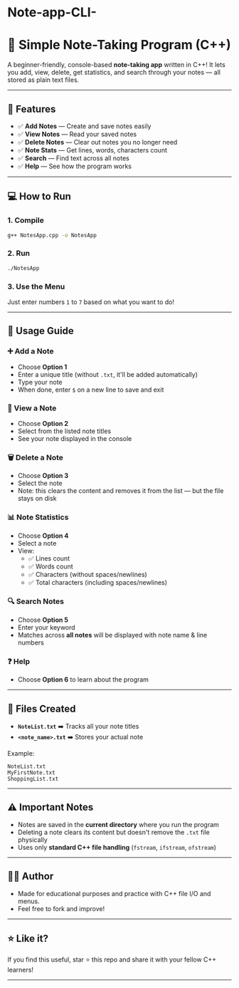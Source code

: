 # Note-app-CLI-
# 📒 Simple Note-Taking Program (C++)

A beginner-friendly, console-based **note-taking app** written in C++!
It lets you add, view, delete, get statistics, and search through your notes — all stored as plain text files.

---

## 🚀 Features

- ✅ **Add Notes** — Create and save notes easily
- ✅ **View Notes** — Read your saved notes
- ✅ **Delete Notes** — Clear out notes you no longer need
- ✅ **Note Stats** — Get lines, words, characters count
- ✅ **Search** — Find text across all notes
- ✅ **Help** — See how the program works

---

## 💻 How to Run

### 1. Compile
```bash
g++ NotesApp.cpp -o NotesApp
```

### 2. Run
```bash
./NotesApp
```

### 3. Use the Menu
Just enter numbers `1` to `7` based on what you want to do!

---

## 📝 Usage Guide

### ➕ Add a Note
- Choose **Option 1**
- Enter a unique title (without `.txt`, it'll be added automatically)
- Type your note
- When done, enter `$` on a new line to save and exit

### 👀 View a Note
- Choose **Option 2**
- Select from the listed note titles
- See your note displayed in the console

### 🗑️ Delete a Note
- Choose **Option 3**
- Select the note
- Note: this clears the content and removes it from the list — but the file stays on disk

### 📊 Note Statistics
- Choose **Option 4**
- Select a note
- View:
  - ✅ Lines count
  - ✅ Words count
  - ✅ Characters (without spaces/newlines)
  - ✅ Total characters (including spaces/newlines)

### 🔍 Search Notes
- Choose **Option 5**
- Enter your keyword
- Matches across **all notes** will be displayed with note name & line numbers

### ❓ Help
- Choose **Option 6** to learn about the program

---

## 📂 Files Created

- **`NoteList.txt`**  ➡️ Tracks all your note titles
- **`<note_name>.txt`** ➡️ Stores your actual note

Example:
```plaintext
NoteList.txt
MyFirstNote.txt
ShoppingList.txt
```

---

## ⚠️ Important Notes

- Notes are saved in the **current directory** where you run the program
- Deleting a note clears its content but doesn't remove the `.txt` file physically
- Uses only **standard C++ file handling** (`fstream`, `ifstream`, `ofstream`)

---

## 👨‍💻 Author
- Made for educational purposes and practice with C++ file I/O and menus.
- Feel free to fork and improve!

---

## ⭐️ Like it?
If you find this useful, star ⭐ this repo and share it with your fellow C++ learners!

---



